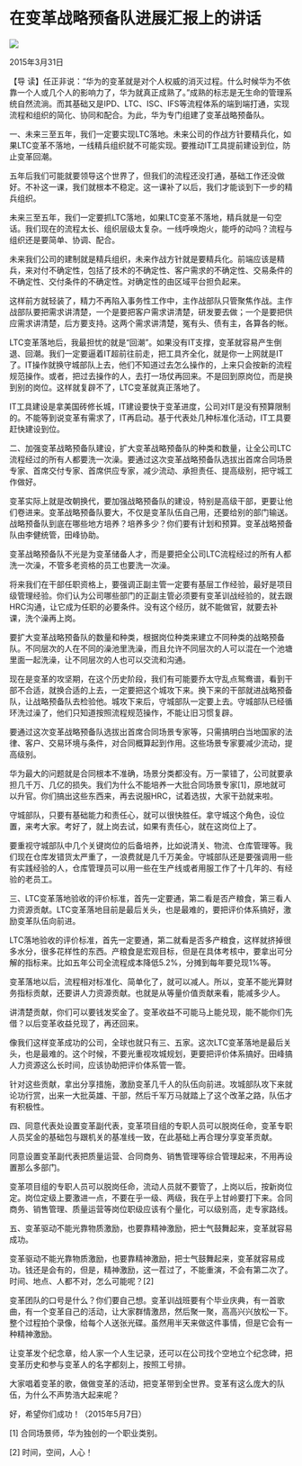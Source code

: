 # 在变革战略预备队进展汇报上的讲话
<img class="pv" src="https://api.visitor.plantree.me/visitor-badge/pv?namespace=plantree.me&key=renzhengfei-speeches/在变革战略预备队进展汇报上的讲话.md">



2015年3月31日



【导  读】任正非说：“华为的变革就是对个人权威的消灭过程。什么时候华为不依靠一个人或几个人的影响力了，华为就真正成熟了。”成熟的标志是无生命的管理系统自然流淌。而其基础又是IPD、LTC、ISC、IFS等流程体系的端到端打通，实现流程和组织的简化、协同和配合。为此，华为专门组建了变革战略预备队。



一、未来三至五年，我们一定要实现LTC落地。未来公司的作战方针要精兵化，如果LTC变革不落地，一线精兵组织就不可能实现。要推动IT工具提前建设到位，防止变革回潮。

五年后我们可能就要领导这个世界了，但我们的流程还没打通，基础工作还没做好。不补这一课，我们就根本不稳定。这一课补了以后，我们才能谈到下一步的精兵组织。

未来三至五年，我们一定要抓LTC落地，如果LTC变革不落地，精兵就是一句空话。我们现在的流程太长、组织层级太复杂。一线呼唤炮火，能呼的动吗？流程与组织还是要简单、协调、配合。

未来我们公司的建制就是精兵组织，未来作战方针就是要精兵化。前端应该是精兵，来对付不确定性，包括了技术的不确定性、客户需求的不确定性、交易条件的不确定性、交付条件的不确定性。对确定性的由区域平台担负起来。

这样前方就轻装了，精力不再陷入事务性工作中，主作战部队只管聚焦作战。主作战部队要把需求讲清楚，一个是要把客户需求讲清楚，研发要去做；一个是要把供应需求讲清楚，后方要支持。这两个需求讲清楚，冤有头、债有主，各算各的帐。

LTC变革落地后，我最担忧的就是“回潮”。如果没有IT支撑，变革就容易产生倒退、回潮。我们一定要逼着IT超前往前走，把工具齐全化，就是你一上网就是IT了。IT操作就换守城部队上去，他们不知道过去怎么操作的，上来只会按新的流程规范操作。或者，把过去操作的人，去打一场仗再回来。不是回到原岗位，而是换到别的岗位。这样就复辟不了，LTC变革就真正落地了。

IT工具建设是拿美国砖修长城，IT建设要快于变革进度，公司对IT是没有预算限制的。不能等到说变革有需求了，IT再启动。基于代表处几种标准化活动，IT工具要赶快建设到位。

二、加强变革战略预备队建设，扩大变革战略预备队的种类和数量，让全公司LTC流程经过的所有人都要洗一次澡。要通过这次变革战略预备队选拔出首席合同场景专家、首席交付专家、首席供应专家，减少流动、承担责任、提高级别，把守城工作做好。

变革实际上就是改朝换代，要加强战略预备队的建设，特别是高级干部，更要让他们卷进来。变革战略预备队要大，不仅是变革队伍自己用，还要给别的部门输送。战略预备队到底在哪些地方培养？培养多少？你们要有计划和预算。变革战略预备队由李健统管，田峰协助。

变革战略预备队不光是为变革储备人才，而是要把全公司LTC流程经过的所有人都洗一次澡，不管多老资格的员工也要洗一次澡。

将来我们在干部任职资格上，要强调正副主管一定要有基层工作经验，最好是项目级管理经验。你们认为公司哪些部门的正副主管必须要有变革训战经验的，就去跟HRC沟通，让它成为任职的必要条件。没有这个经历，就不能做官，就要去补课，洗个澡再上岗。

要扩大变革战略预备队的数量和种类，根据岗位种类来建立不同种类的战略预备队。不同层次的人在不同的澡池里洗澡，而且允许不同层次的人可以混在一个池塘里面一起洗澡，让不同层次的人也可以交流和沟通。

现在是变革的攻坚期，在这个历史阶段，我们有可能要乔太守乱点鸳鸯谱，看到干部不合适，就换合适的上去，一定要把这个城攻下来。换下来的干部就进战略预备队，让战略预备队去检验他。城攻下来后，守城部队一定要上去。守城部队已经循环洗过澡了，他们只知道按照流程规范操作，不能让旧习惯复辟。

要通过这次变革战略预备队选拔出首席合同场景专家等，只需搞明白当地国家的法律、客户、交易环境与条件，对合同概算起到作用。这些场景专家要减少流动，提高级别。

华为最大的问题就是合同根本不准确，场景分类都没有。万一蒙错了，公司就要承担几千万、几亿的损失。我们为什么不能培养一大批合同场景专家[1]，原地就可以升官。你们搞出这些东西来，再去说服HRC，试着选拔，大家干劲就来啦。

守城部队，只要有基础能力和责任心，就可以很快胜任。拿守城这个角色，设位置，来考大家。考好了，就上岗去试，如果有责任心，就在这岗位上了。

要重视守城部队中几个关键岗位的后备培养，比如说清关、物流、仓库管理等。我们现在仓库发错货太严重了，一浪费就是几千万美金。守城部队还是要强调用一些有实践经验的人，仓库管理员可以用一些在生产线或者用服工作了十几年的、有经验的老员工。

三、LTC变革落地验收的评价标准，首先一定要通，第二看是否产粮食，第三看人力资源贡献。LTC变革落地目前是最后关头，也是最难的，要把评价体系搞好，激励变革队伍向前进。

LTC落地验收的评价标准，首先一定要通，第二就看是否多产粮食，这样就挤掉很多水分，很多花样性的东西。产粮食是宏观目标，但是在具体考核中，要拿出可分解的指标来。比如五年公司全流程成本降低5.2%，分摊到每年要兑现1%等。

变革落地以后，流程相对标准化、简单化了，就可以减人。所以，变革不能光算财务指标贡献，还要讲人力资源贡献。也就是从等量价值贡献来看，能减多少人。

讲清楚贡献，你们可以要钱发奖金了。变革收益不可能马上能兑现，能不能你们先借？以后变革收益兑现了，再还回来。

像我们这样变革成功的公司，全球也就只有三、五家。这次LTC变革落地是最后关头，也是最难的。这个时候，不要光重视攻城规划，更要把评价体系搞好。田峰搞人力资源这么长时间，应该协助把评价体系管一管。

针对这些贡献，拿出分享措施，激励变革几千人的队伍向前进。攻城部队攻下来就论功行赏，出来一大批英雄、干部，然后千军万马就踏上了这个改革之路，队伍才有积极性。

四、同意代表处设置变革副代表，变革项目组的专职人员可以脱岗任命，变革专职人员奖金的基础包与跟机关的基准线一致，在此基础上再合理分享变革贡献。

同意设置变革副代表把质量运营、合同商务、销售管理等综合管理起来，不用再设置那么多部门。

变革项目组的专职人员可以脱岗任命，流动人员就不要管了，上岗以后，按新岗位定。岗位定级上要激进一点，不要在乎一级、两级，我在乎上甘岭要打下来。合同商务、销售管理、质量运营等岗位职级应该有个量化，可以级别高，走专家路线。

五、变革驱动不能光靠物质激励，也要靠精神激励，把士气鼓舞起来，变革就容易成功。

变革驱动不能光靠物质激励，也要靠精神激励，把士气鼓舞起来，变革就容易成功。钱还是会有的，但是，精神激励，这一茬过了，不能重演，不会有第二次了。时间、地点、人都不对，怎么可能呢？[2]

变革团队的口号是什么？你们要自己想。变革训战班要有个毕业庆典，有一首歌曲，有一个变革自己的活动，让大家群情激昂，然后聚一聚，高高兴兴放松一下。整个过程拍个录像，给每个人送张光碟。虽然用半天来做这件事情，但是它会有一种精神激励。

让变革发个纪念章，给人家一个人生记录，还可以在公司找个空地立个纪念碑，把变革历史和参与变革人的名字都刻上，按照工号排。

大家唱着变革的歌，做做变革的活动，把变革带到全世界。变革有这么庞大的队伍，为什么不声势浩大起来呢？

好，希望你们成功！（2015年5月7日）



[1] 合同场景师，华为独创的一个职业类别。

[2] 时间，空间，人心！
